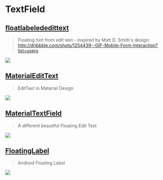 TextField
==

[floatlabelededittext](https://github.com/wrapp/floatlabelededittext)
--
> Floating hint from edit text - inspired by Matt D. Smith's design: http://dribbble.com/shots/1254439--GIF-Mobile-Form-Interaction?list=users

![](https://camo.githubusercontent.com/9b15f9bfcdacc9bf053fff9d06e7a91a0d1b5070/687474703a2f2f692e696d6775722e636f6d2f75635264316a6d2e676966)

[MaterialEditText](https://github.com/rengwuxian/MaterialEditText)
--
> EditText in Material Design

![](https://github.com/rengwuxian/MaterialEditText/raw/master/images/material_edittext.png)

[MaterialTextField](https://github.com/florent37/MaterialTextField)
--
> A different beautiful Floating Edit Text

![](https://camo.githubusercontent.com/d5eb5d6991d4bde93d8ac0e0c958e3ce66c75082/687474703a2f2f692e67697068792e636f6d2f6c34316c566b4130596b615a574e5430492e676966)

[FloatingLabel](https://github.com/hardik-trivedi/FloatingLabel)
--
> Android Floating Label

![](https://github.com/hardik-trivedi/FloatingLabel/raw/master/form-animation-_gif_-1.gif)
